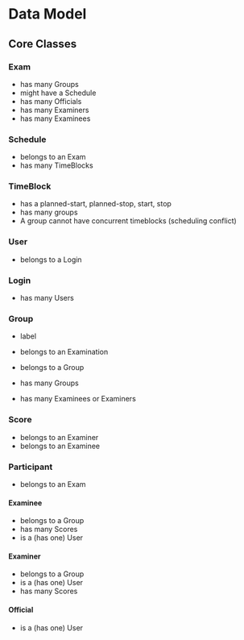 # Data Model

## Core Classes

### Exam

- has many Groups
- might have a Schedule
- has many Officials
- has many Examiners
- has many Examinees

### Schedule

- belongs to an Exam
- has many TimeBlocks

### TimeBlock

- has a planned-start, planned-stop, start, stop
- has many groups
- A group cannot have concurrent timeblocks (scheduling conflict)

### User

- belongs to a Login

### Login

- has many Users

### Group

- label

- belongs to an Examination
- belongs to a Group
- has many Groups
- has many Examinees or Examiners

### Score

- belongs to an Examiner
- belongs to an Examinee

### Participant

- belongs to an Exam

#### Examinee

- belongs to a Group
- has many Scores
- is a (has one) User

#### Examiner

- belongs to a Group
- is a (has one) User
- has many Scores

#### Official 

- is a (has one) User

